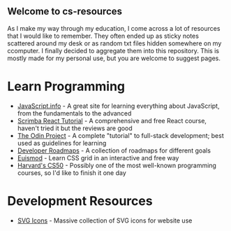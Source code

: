 ## Welcome to cs-resources
As I make my way through my education, I come across a lot of resources that I would like to remember. They often ended up as sticky notes scattered around my desk or as random txt files hidden somewhere on my ccomputer. I finally decided to aggregate them into this repository. This is mostly made for my personal use, but you are welcome to suggest pages.


# Learn Programming
- [JavaScript.info](https://javascript.info/) - A great site for learning everything about JavaScript, from the fundamentals to the advanced
- [Scrimba React Tutorial](https://scrimba.com/learn/learnreact#) - A comprehensive and free React course, haven't tried it but the reviews are good
- [The Odin Project](https://www.theodinproject.com/) - A complete "tutorial" to full-stack development; best used as guidelines for learning
- [Developer Roadmaps](https://roadmap.sh/) - A collection of roadmaps for different goals
- [Euismod](https://www.euismod.dev/#/) - Learn CSS grid in an interactive and free way
- [Harvard's CS50](https://pll.harvard.edu/course/cs50-introduction-computer-science?delta=0) - Possibly one of the most well-known programming courses, so I'd like to finish it one day

# Development Resources
- [SVG Icons](https://tablericons.com/) - Massive collection of SVG icons for website use

